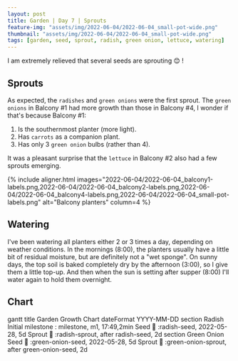 ```yaml
---
layout: post
title: Garden | Day 7 | Sprouts
feature-img: "assets/img/2022-06-04/2022-06-04_small-pot-wide.png"
thumbnail: "assets/img/2022-06-04/2022-06-04_small-pot-wide.png"
tags: [garden, seed, sprout, radish, green onion, lettuce, watering]
---
```


I am extremely relieved that several seeds are sprouting 😊 ! 

## Sprouts

As expected, the `radishes` and `green onions` were the first sprout. The `green onions` in Balcony \#1 had more growth than those in Balcony \#4, I wonder if that's because Balcony \#1:

1. Is the southernmost planter (more light).
1. Has `carrots` as a companion plant.
1. Has only 3 `green onion` bulbs (rather than 4).

It was a pleasant surprise that the `lettuce` in Balcony \#2 also had a few sprouts emerging.

{% include aligner.html images="2022-06-04/2022-06-04_balcony1-labels.png,2022-06-04/2022-06-04_balcony2-labels.png,2022-06-04/2022-06-04_balcony4-labels.png,2022-06-04/2022-06-04_small-pot-labels.png" alt="Balcony planters" column=4 %}

## Watering

I've been watering all planters either 2 or 3 times a day, depending on weather conditions. In the mornings (8:00), the planters usually have a little bit of residual moisture, but are definitely not a "wet sponge". On sunny days, the top soil is baked completely dry by the afternoon (3:00), so I give them a little top-up. And then when the sun is setting after supper (8:00) I'll water again to hold them overnight. 

## Chart

<div class="mermaid">
gantt
    title Garden Growth Chart
    dateFormat  YYYY-MM-DD
    section Radish
    Initial milestone : milestone, m1, 17:49,2min
    Seed 🌱     :radish-seed,        2022-05-28,             5d
    Sprout 🌿   :radish-sprout,      after radish-seed,      2d
    section Green Onion
    Seed 🌱     :green-onion-seed,   2022-05-28,             5d
    Sprout 🌿   :green-onion-sprout, after green-onion-seed, 2d
</div>
